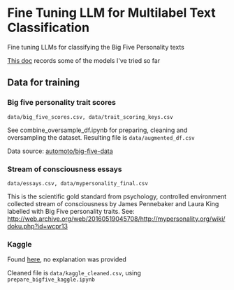 # Fine Tuning LLM for Multilabel Text Classification

Fine tuning LLMs for classifying the Big Five Personality texts

[This doc](https://docs.google.com/document/d/13EYNjZmiPtRzb34k3gXyNyjMSfHlD0emY1oKaDg_kfQ/edit) records some of the models I've tried so far

## Data for training

### Big five personality trait scores
```data/big_five_scores.csv, data/trait_scoring_keys.csv```

See combine_oversample_df.ipynb for preparing, cleaning and oversampling the dataset. Resulting file is ```data/augmented_df.csv```

Data source: [automoto/big-five-data](https://github.com/automoto/big-five-data?tab=readme-ov-file)


### Stream of consciousness essays 
```data/essays.csv, data/mypersonality_final.csv```

This is the scientific gold standard from psychology, controlled environment collected stream of consciousness by James Pennebaker and Laura King labelled with Big Five personality traits. See: http://web.archive.org/web/20160519045708/http://mypersonality.org/wiki/doku.php?id=wcpr13


### Kaggle

Found [here](https://www.kaggle.com/datasets/zeeshanaliii/big-five-dataset?select=big_five_val_set.csv), no explanation was provided

Cleaned file is ```data/kaggle_cleaned.csv```, using ```prepare_bigfive_kaggle.ipynb```
